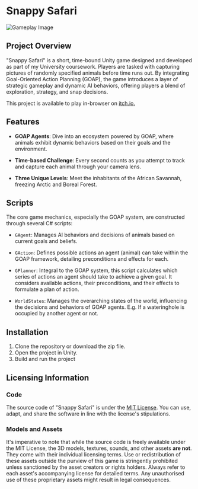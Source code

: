 # Snappy Safari

![Gameplay Image](https://cameronmain.com/wp-content/uploads/2023/10/Build-Screenshot-2023.10.21-01.03.29.45.png)

## Project Overview

"Snappy Safari" is a short, time-bound Unity game designed and developed as part of my University coursework. Players are tasked with capturing pictures of randomly specified animals before time runs out. By integrating Goal-Oriented Action Planning (GOAP), the game introduces a layer of strategic gameplay and dynamic AI behaviors, offering players a blend of exploration, strategy, and snap decisions.

This project is available to play in-browser on [itch.io.](https://main.itch.io/snappy-safari)

## Features

- **GOAP Agents**: Dive into an ecosystem powered by GOAP, where animals exhibit dynamic behaviors based on their goals and the environment.

- **Time-based Challenge**: Every second counts as you attempt to track and capture each animal through your camera lens.

- **Three Unique Levels**: Meet the inhabitants of the African Savannah, freezing Arctic and Boreal Forest.


## Scripts

The core game mechanics, especially the GOAP system, are constructed through several C# scripts:

- `GAgent`: Manages AI behaviors and decisions of animals based on current goals and beliefs.

- `GAction`: Defines possible actions an agent (animal) can take within the GOAP framework, detailing preconditions and effects for each.

- `GPlanner`: Integral to the GOAP system, this script calculates which series of actions an agent should take to achieve a given goal. It considers available actions, their preconditions, and their effects to formulate a plan of action.

- `WorldStates`: Manages the overarching states of the world, influencing the decisions and behaviors of GOAP agents. E.g. If a wateringhole is occupied by another agent or not.

## Installation

1. Clone the repository or download the zip file.
2. Open the project in Unity.
3. Build and run the project 

## Licensing Information

### Code

The source code of "Snappy Safari" is under the [MIT License](https://opensource.org/licenses/MIT). You can use, adapt, and share the software in line with the license's stipulations.

### Models and Assets

It's imperative to note that while the source code is freely available under the MIT License, the 3D models, textures, sounds, and other assets **are not**. They come with their individual licensing terms. Use or redistribution of these assets outside the purview of this game is stringently prohibited unless sanctioned by the asset creators or rights holders. Always refer to each asset's accompanying license for detailed terms. Any unauthorised use of these proprietary assets might result in legal consequences.
